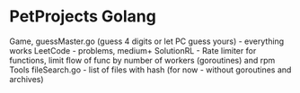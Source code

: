 # PetProjects Golang
Game, guessMaster.go (guess 4 digits or let PC guess yours) - everything works
LeetCode - problems, medium+
SolutionRL - Rate limiter for functions, limit flow of func by number of workers (goroutines) and rpm
Tools
fileSearch.go - list of files with hash (for now - without goroutines and archives)